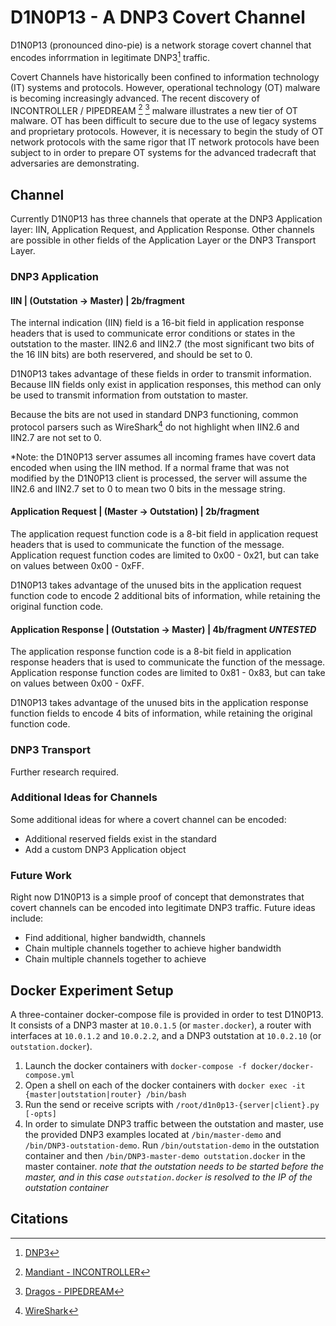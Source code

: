 # D1N0P13 - A DNP3 Covert Channel

D1N0P13 (pronounced dino-pie) is a network storage covert channel that encodes inforrmation in legitimate DNP3[^dnp3] traffic.

Covert Channels have historically been confined to information technology (IT) systems and protocols. However, operational technology (OT) malware is becoming increasingly advanced. The recent discovery of INCONTROLLER / PIPEDREAM [^mandiant-incontroller] [^dragos-pipedream] malware illustrates a new tier of OT malware. OT has been difficult to secure due to the use of legacy systems and proprietary protocols. However, it is  necessary to begin the study of OT network protocols with the same rigor that IT network protocols have been subject to in order to prepare OT systems for the advanced tradecraft that adversaries are demonstrating.

## Channel

Currently D1N0P13 has three channels that operate at the DNP3 Application layer: IIN, Application Request, and Application Response. Other channels are possible in other fields of the Application Layer or the DNP3 Transport Layer.

### DNP3 Application

#### IIN | (Outstation -> Master) | 2b/fragment

The internal indication (IIN) field is a 16-bit field in application response headers that is used to communicate error conditions or states in the outstation to the master. IIN2.6 and IIN2.7 (the most significant two bits of the 16 IIN bits) are both reservered, and should be set to 0.

D1N0P13 takes advantage of these fields in order to transmit information. Because IIN fields only exist in application responses, this method can only be used to transmit information from outstation to master.

Because the bits are not used in standard DNP3 functioning, common protocol parsers such as WireShark[^wireshark] do not highlight when IIN2.6 and IIN2.7 are not set to 0.

*Note: the D1N0P13 server assumes all incoming frames have covert data encoded when using the IIN method. If a normal frame that was not modified by the D1N0P13 client is processed, the server will assume the IIN2.6 and IIN2.7 set to 0 to mean two 0 bits in the message string.

#### Application Request | (Master -> Outstation) | 2b/fragment

The application request function code is a 8-bit field in application request headers that is used to communicate the function of the message. Application request function codes are limited to 0x00 - 0x21, but can take on values between 0x00 - 0xFF.

D1N0P13 takes advantage of the unused bits in the application request function code to encode 2 additional bits of information, while retaining the original function code.

#### Application Response | (Outstation -> Master) | 4b/fragment *UNTESTED*

The application response function code is a 8-bit field in application response headers that is used to communicate the function of the message. Application response function codes are limited to 0x81 - 0x83, but can take on values between 0x00 - 0xFF.

D1N0P13 takes advantage of the unused bits in the application response function fields to encode 4 bits of information, while retaining the original function code.

### DNP3 Transport

Further research required.

### Additional Ideas for Channels

Some additional ideas for where a covert channel can be encoded:

* Additional reserved fields exist in the standard
* Add a custom DNP3 Application object

### Future Work

Right now D1N0P13 is a simple proof of concept that demonstrates that covert channels can be encoded into legitimate DNP3 traffic. Future ideas include:

* Find additional, higher bandwidth, channels
* Chain multiple channels together to achieve higher bandwidth
* Chain multiple channels together to achieve

## Docker Experiment Setup
A three-container docker-compose file is provided in order to test D1N0P13. It consists of a DNP3 master at `10.0.1.5` (or `master.docker`), a router with interfaces at `10.0.1.2` and `10.0.2.2`, and a DNP3 outstation at `10.0.2.10` (or `outstation.docker`).

1. Launch the docker containers with `docker-compose -f docker/docker-compose.yml`
2. Open a shell on each of the docker containers with `docker exec -it {master|outstation|router} /bin/bash`
3. Run the send or receive scripts with `/root/d1n0p13-{server|client}.py [-opts]`
4. In order to simulate DNP3 traffic between the outstation and master, use the provided DNP3 examples located at `/bin/master-demo` and `/bin/DNP3-outstation-demo`. Run `/bin/outstation-demo` in the outstation container and then `/bin/DNP3-master-demo outstation.docker` in the master container. *note that the outstation needs to be started before the master, and in this case `outstation.docker` is resolved to the IP of the outstation container*

## Citations

[^mandiant-incontroller]: [Mandiant - INCONTROLLER](https://www.mandiant.com/resources/blog/incontroller-state-sponsored-ics-tool)
[^dragos-pipedream]: [Dragos - PIPEDREAM](https://www.dragos.com/blog/industry-news/chernovite-pipedream-malware-targeting-industrial-control-systems/)
[^dnp3]: [DNP3](https://www.dnp.org/About/Overview-of-DNP3-Protocol)
[^wireshark]: [WireShark](https://www.wireshark.org/)
